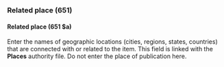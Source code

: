 ### Related place (651)

#### Related place (651 $a)
Enter the names of geographic locations (cities, regions, states, countries) that are connected with or related to the
item. This field is linked with the **Places** authority file. Do not enter the place of publication here.
